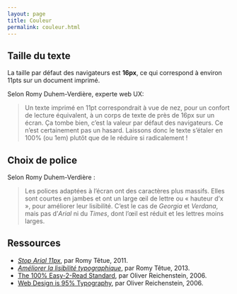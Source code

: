 ```yaml
---
layout: page
title: Couleur
permalink: couleur.html
---
```


## Taille du texte

La taille par défaut des navigateurs est **16px**, ce qui correspond à environ 11pts sur un document imprimé.

Selon Romy Duhem-Verdière, experte web UX:

> Un texte imprimé en 11pt correspondrait à vue de nez, pour un confort de lecture équivalent, à un corps de texte de près de 16px sur un écran. Ça tombe bien, c’est la valeur par défaut des navigateurs. Ce n’est certainement pas un hasard. Laissons donc le texte s’étaler en 100% (ou 1em) plutôt que de le réduire si radicalement !

## Choix de police

Selon Romy Duhem-Verdière : 

> Les polices adaptées à l’écran ont des caractères plus massifs. Elles sont courtes en jambes et ont un large œil de lettre ou « hauteur d’x », pour améliorer leur lisibilité. C’est le cas de *Georgia* et *Verdana*, mais pas d’*Arial* ni du *Times*, dont l’œil est réduit et les lettres moins larges.

## Ressources

- *[Stop Arial 11px](https://web.archive.org/web/20210702115957/http://romy.tetue.net/stop-arial-11px)*, par Romy Têtue, 2011.
- *[Améliorer la lisibilité typographique](https://web.archive.org/web/20230608031532/http://romy.tetue.net/ameliorer-lisibilite-typographique?lang=fr)*, par Romy Têtue, 2013.
- [The 100% Easy-2-Read Standard](https://ia.net/know-how/100e2r), par Oliver Reichenstein, 2006.
- [Web Design is 95% Typography](https://ia.net/know-how/the-web-is-all-about-typography-period), par Oliver Reichenstein, 2006.

